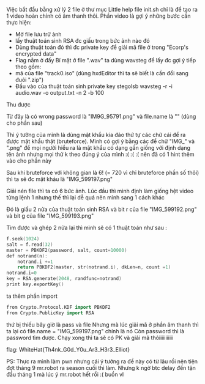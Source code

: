 Việc bắt đầu bằng xử lý 2 file ở thư mục Little help
file init.sh chỉ là để tạo ra 1 video hoàn chỉnh có âm thanh thôi. 
Phần video là gợi ý những bước cần thực hiện:
- Mở file lưu trữ ảnh
- lấy thuật toán sinh RSA đc giấu trong bức ảnh nào đó
- Dùng thuật toán đó thì đc private key để giải mã file ở trong "Ecorp's encrypted data"
- Flag nằm ở đấy
Bí mật ở file ".wav" ta dùng wavsteg để lấy đc gợi ý tiếp theo gồm:
- mã của file "track0.iso" (dùng hxdEditor thì ta sẽ biết là cần đổi sang đuôi ".zip")
- Đầu vào của thuật toán sinh private key
stegolsb wavsteg -r -i audio.wav -o output.txt -n 2 -b 100

Thu được

Từ đây là có wrong password là "IM9G_95791.png" và file.name là "" (dùng cho phần sau)

Thì ý tưởng của mình là dùng mật khẩu kia đảo thứ tự các chữ cái để ra được mật khẩu thật (bruteforce). Mình có gợi ý bằng các để chữ "IMG_" và ".png" để mọi người hiểu ra là mật khẩu có dạng gần giống với định dạng tên ảnh nhưng mọi thứ k theo đúng ý của mình :( :( :( nên đã có 1 hint thêm vào cho phần này

Sau khi bruteforce với không gian là 6! (= 720 vì chỉ bruteforce phần số thôi) thì ta sẽ đc mật khảu là "IMG_599197.png"

Giải nén file thì ta có 6 bức ảnh. Lúc đầu thì mình định làm giống hệt video từng lệnh 1 nhưng thế thì lại dễ quá nên mình sang 1 cách khác

Đó là giấu 2 nửa của thuật toán sinh RSA và bit r của file "IMG_599192.png" và bit g của file "IMG_599193.png"

Tìm được và ghép 2 nửa lại thì mình sẽ có 1 thuật toán như sau :

```cpp
f.seek(1024)
salt = f.read(32)
master = PBKDF2(password, salt, count=10000)
def notrand(n):
	notrand.i +=1
	return PBKDF2(master, str(notrand.i), dkLen=n, count =1)
notrand.i=0
key = RSA.generate(2048, randfunc=notrand)
print key.exportKey()
```

ta thêm phần import

```cpp
from Crypto.Protocol.KDF import PBKDF2
from Crypto.PublicKey import RSA
```

thứ bị thiếu bây giờ là pass và file
Nhưng mà lúc giải mã ở phần âm thanh thì ta lại có file.name = "IMG_599197.png" chính là nó
Còn password thì là password tìm được. Chạy xong thì ta sẽ có PK và giải mã thôiiiiiiiiiii

flag:  WhiteHat{Th4nk_G0d_Y0u_Ar3_H3r3_Elliot}

PS: Thực ra mình làm pwn nhưng cái ý tưởng ra đề này có từ lâu rồi nên tiện đợt tháng 9 mr.robot ra season cuối thì làm. Nhưng k ngờ btc delay đến tận đầu tháng 1 mà lúc ý mr.robot hết rồi :( buồn vl